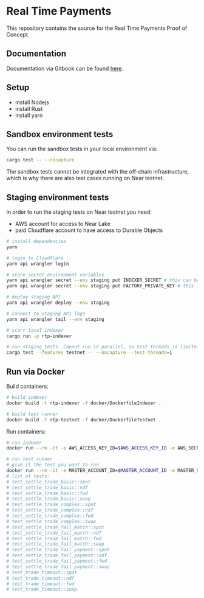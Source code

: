 # Real Time Payments

This repository contains the source for the Real Time Payments Proof of Concept.

## Documentation

Documentation via Gitbook can be found [here](https://mario-3.gitbook.io/rtp).

## Setup

- install Nodejs
- install Rust
- install yarn

## Sandbox environment tests

You can run the sandbox tests in your local environment via:

```sh
cargo test -- --nocapture
```

The sandbox tests cannot be integrated with the off-chain infrastructure,
which is why there are also test cases running on Near testnet.

## Staging environment tests

In order to run the staging tests on Near testnet you need:

- AWS account for access to Near Lake
- paid Cloudflare account to have access to Durable Objects

```sh
# install dependencies
yarn

# login to Cloudflare
yarn api wrangler login

# store secret environment variables
yarn api wrangler secret --env staging put INDEXER_SECRET # this can be any crypto secure string and is used for API authorization
yarn api wrangler secret --env staging put FACTORY_PRIVATE_KEY # this is the private key generated for the factory account. If no account has been created so far the tests need to run once. Then you can copy the private key from "./.near/<factory_account_id>" file

# deploy staging API
yarn api wrangler deploy --env staging

# connect to staging API logs
yarn api wrangler tail --env staging

# start local indexer
cargo run -p rtp-indexer

# run staging tests. Cannot run in parallel, so test threads is limited to 1
cargo test --features testnet -- --nocapture --test-threads=1
```

## Run via Docker

Build containers:

```sh
# build indexer
docker build -t rtp-indexer -f docker/DockerfileIndexer .

# build test runner
docker build -t rtp-testnet -f docker/DockerfileTestnet .
```

Run containers:

```sh
# run indexer
docker run --rm -it -e AWS_ACCESS_KEY_ID=$AWS_ACCESS_KEY_ID -e AWS_SECRET_ACCESS_KEY=$AWS_SECRET_ACCESS_KEY -e INDEXER_RPC_URL=$INDEXER_RPC_URL -e INDEXER_SECRET=$INDEXER_SECRET -e INDEXER_API_URL=$INDEXER_API_URL -e MASTER_ACCOUNT_ID=$MASTER_ACCOUNT_ID -e FACTORY_SUB_ACCOUNT=$FACTORY_ACCOUNT_ID --name rtp-indexer rtp-indexer

# run test runner
# give it the test you want to run
docker run --rm -it -e MASTER_ACCOUNT_ID=$MASTER_ACCOUNT_ID -e MASTER_SECRET_KEY=$MASTER_SECRET_KEY -e FACTORY_SUB_ACCOUNT=$FACTORY_SUB_ACCOUNT -e FACTORY_SECRET_KEY=$FACTORY_SECRET_KEY --name rtp-testnet rtp-testnet [TEST_NAME]
# list of tests:
# test_settle_trade_basic::spot
# test_settle_trade_basic::ndf
# test_settle_trade_basic::fwd
# test_settle_trade_basic::swap
# test_settle_trade_complex::spot
# test_settle_trade_complex::ndf
# test_settle_trade_complex::fwd
# test_settle_trade_complex::swap
# test_settle_trade_fail_match::spot
# test_settle_trade_fail_match::ndf
# test_settle_trade_fail_match::fwd
# test_settle_trade_fail_match::swap
# test_settle_trade_fail_payment::spot
# test_settle_trade_fail_payment::ndf
# test_settle_trade_fail_payment::fwd
# test_settle_trade_fail_payment::swap
# test_trade_timeout::spot
# test_trade_timeout::ndf
# test_trade_timeout::fwd
# test_trade_timeout::swap
```

